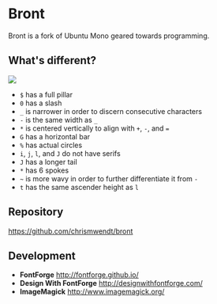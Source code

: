 # Bront

Bront is a fork of Ubuntu Mono geared towards programming.

## What's different?

![](http://i.imgur.com/LnTaZgk.png)

- `$` has a full pillar
- `0` has a slash
- `_` is narrower in order to discern consecutive characters
- `-` is the same width as `_`
- `*` is centered vertically to align with `+`, `-`, and `=`
- `G` has a horizontal bar
- `%` has actual circles
- `i`, `j`, `l`, and `J` do not have serifs
- `J` has a longer tail
- `*` has 6 spokes
- `~` is more wavy in order to further differentiate it from `-`
- `t` has the same ascender height as `l`

## Repository

https://github.com/chrismwendt/bront

## Development

- **FontForge** http://fontforge.github.io/
- **Design With FontForge** http://designwithfontforge.com/
- **ImageMagick** http://www.imagemagick.org/
